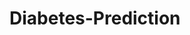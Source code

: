 # Diabetes-Prediction
































































































































































